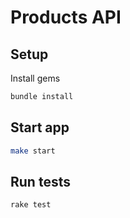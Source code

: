 # Products API

## Setup

Install gems

```bash
bundle install
```

## Start app

```bash
make start
```

## Run tests

```bash
rake test
```
